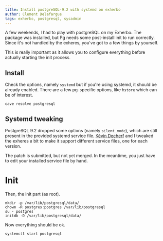 ```yaml
---
title: Install postgreSQL-9.2 with systemd on exherbo
author: Clement Delafargue
tags: exherbo, postgresql, sysadmin
---
```


A few weekends, I had to play with postgreSQL on my Exherbo. The package was
installed, but Pg needs some post-install init to run correctly. Since it's
not handled by the exheres, you've got to a few things by yourself.

This is really important as it allows you to configure everything before
actually starting the init process.

## Install

Check the options, namely `systemd` but if you're using systemd, it should be
already enabled. There are a few pg-specific options, like `hstore` which can
be of interest.

    cave resolve postgresql

## Systemd tweaking

PostgreSQL 9.2 dropped some options (namely `silent_mode`), which are still
present in the provided systemd service file.
[Kévin Decherf](http://kdecherf.com/) and I tweaked the exheres a bit to make
it support different service files, one for each version.

The patch is submitted, but not yet merged. In the meantime, you just have to
edit your installed service file by hand.

# Init

Then, the init part (as root).

    mkdir -p /var/lib/postgresql/data/
    chown -R postgres:postgres /var/lib/postgresql
    su - postgres
    initdb -D /var/lib/postgresql/data/

Now everything should be ok.

    systemctl start postgresql

